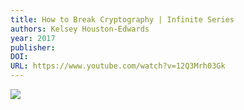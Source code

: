 ```yaml
---
title: How to Break Cryptography | Infinite Series
authors: Kelsey Houston-Edwards
year: 2017
publisher: 
DOI: 
URL: https://www.youtube.com/watch?v=12Q3Mrh03Gk
---
```


![](https://www.youtube.com/watch?v=12Q3Mrh03Gk)